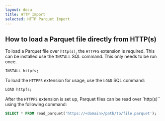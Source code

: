 ```yaml
---
layout: docu
title: HTTP Import
selected: HTTP Parquet Import
---
```


## How to load a Parquet file directly from HTTP(s)

To load a Parquet file over `http(s)`, the `HTTPFS` extension is required. This can be installed use the `INSTALL` SQL command. This only needs to be run once.

```sql
INSTALL httpfs;
```

To load the `HTTPFS` extension for usage, use the `LOAD` SQL command:

```sql
LOAD httpfs;
```

After the `HTTPFS` extension is set up, Parquet files can be read over `http(s)`` using the following command:

```sql
SELECT * FROM read_parquet('https://<domain>/path/to/file.parquet');
```
